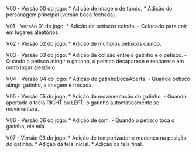 V00 - Versão 00 do jogo:
    * Adição de imagem de fundo.
    * Adição do personagem principal (versão boca fechada).

V01 - Versão 01 do jogo:
    * Adição de petiscos caindo.
        - Colocado para cair em lugares aleatórios.

V02 - Versão 02 do jogo:
    * Adição de multiplos petiscos caindo.

V03 - Versão 03 do jogo: 
    * Adição de colisão entre o gatinho e o petisco.
        - Quando o petisco atingir o gatinho, o petisco desaparece e reaparece em outro lugar aleatório.

V04 - Versão 04 do jogo:
    * Adição de gatinhoBocaAberta.
        - Quando petisco atingir gatinho, a imagem é trocada.

        
V05 - Versão 05 do jogo:
    * Adição da movimentação do gatinho.
        - Quando apertada a tecla RIGHT ou LEFT, o gatinho automaticamente se movimentará.

V06 - Versão 06 do jogo:
    * Adição de som.
        - Quando o petisco toca o gatinho, ele mia.

V07 - Versão 06 do jogo:
    * Adição de temporizador e mudança na posição do gatinho.
    * Adição da tela inicial.
    * Adição da tela final.